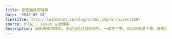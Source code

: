 ```yaml
---
title: 暴雪迎我回瑞典
date: '2018-02-28'
linkTitle: http://leiminnet.cn/blog/index.php/archives/150/
source: 印|纪 - Lexus 生活博客
description: 回斯德哥尔摩后，天就没给过我好脸色，一直在下雪，日以继夜得下雪，感觉这场雪是我来瑞典后见过下得最大的一场雪了，房檐上积雪厚度都能有我手长度那么多了，如果在外面躺一整子估计都能被埋了。
---
```

